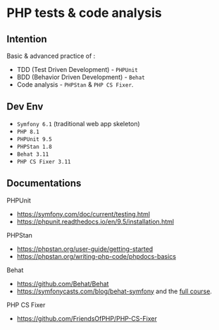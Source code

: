 PHP tests & code analysis
=========================

Intention
----------
Basic & advanced practice of :
- TDD (Test Driven Development) - `PHPUnit`
- BDD (Behavior Driven Development) - `Behat`
- Code analysis - `PHPStan` & `PHP CS Fixer`.

Dev Env
--------
- `Symfony 6.1` (traditional web app skeleton)
- `PHP 8.1`
- `PHPUnit 9.5`
- `PHPStan 1.8`
- `Behat 3.11`
- `PHP CS Fixer 3.11`

Documentations
--------------
PHPUnit
- https://symfony.com/doc/current/testing.html
- https://phpunit.readthedocs.io/en/9.5/installation.html

PHPStan
- https://phpstan.org/user-guide/getting-started
- https://phpstan.org/writing-php-code/phpdocs-basics 

Behat
- https://github.com/Behat/Behat 
- https://symfonycasts.com/blog/behat-symfony and the [full course](https://symfonycasts.com/screencast/behat).

PHP CS Fixer
- https://github.com/FriendsOfPHP/PHP-CS-Fixer